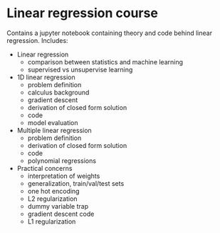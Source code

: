 # Linear regression course
Contains a jupyter notebook containing theory and code behind linear regression.
Includes:

- Linear regression
    - comparison between statistics and machine learning
    - supervised vs unsupervise learning
- 1D linear regression
    - problem definition
    - calculus background
    - gradient descent
    - derivation of closed form solution
    - code
    - model evaluation
- Multiple linear regression
    - problem definition
    - derivation of closed form solution
    - code
    - polynomial regressions
- Practical concerns
    - interpretation of weights
    - generalization, train/val/test sets
    - one hot encoding
    - L2 regularization
    - dummy variable trap
    - gradient descent code
    - L1 regularization